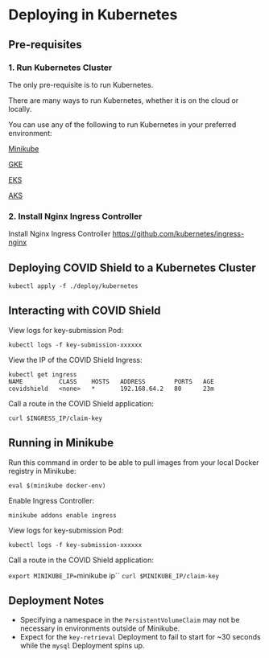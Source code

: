 # Deploying in Kubernetes

## Pre-requisites

### 1. Run Kubernetes Cluster

The only pre-requisite is to run Kubernetes.

There are many ways to run Kubernetes, whether it is on the cloud or locally. 

You can use any of the following to run Kubernetes in your preferred environment:

[Minikube](https://kubernetes.io/docs/tasks/tools/install-minikube/)

[GKE](https://cloud.google.com/kubernetes-engine)

[EKS](https://aws.amazon.com/eks/)

[AKS](https://azure.microsoft.com/en-us/services/kubernetes-service/)

### 2. Install Nginx Ingress Controller

Install Nginx Ingress Controller https://github.com/kubernetes/ingress-nginx

## Deploying COVID Shield to a Kubernetes Cluster

`kubectl apply -f ./deploy/kubernetes`

## Interacting with COVID Shield

View logs for key-submission Pod:

`kubectl logs -f key-submission-xxxxxx`

View the IP of the COVID Shield Ingress:

```
kubectl get ingress
NAME          CLASS    HOSTS   ADDRESS        PORTS   AGE
covidshield   <none>   *       192.168.64.2   80      23m
```

Call a route in the COVID Shield application:

`curl $INGRESS_IP/claim-key`

## Running in Minikube 

Run this command in order to be able to pull images from your local Docker registry in Minikube: 

`eval $(minikube docker-env)`

Enable Ingress Controller: 

`minikube addons enable ingress`

View logs for key-submission Pod:

`kubectl logs -f key-submission-xxxxxx`

Call a route in the COVID Shield application:

`export MINIKUBE_IP=`minikube ip``
`curl $MINIKUBE_IP/claim-key`

## Deployment Notes

- Specifying a namespace in the `PersistentVolumeClaim` may not be necessary in environments outside of Minikube.
- Expect for the `key-retrieval` Deployment to fail to start for ~30 seconds while the `mysql` Deployment spins up.